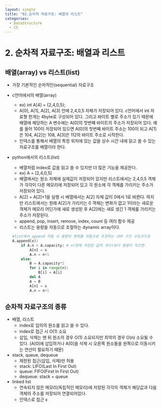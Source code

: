 ```yaml
---
layout: single
title: "02.순차적 자료구조: 배열과 리스트"
categories: 
  - DataStructure
  - CS
---
```


# 2. 순차적 자료구조: 배열과 리스트

## 배열(array) vs 리스트(list)

- 가장 기본적인 순차적인(sequential) 자료구조
- c언어에서의 배열(array)
    - ex) int A[4] = {2,4,0,5};
    - A[0], A[1], A[2], A[3] 안에 2,4,0,5 자체가 저장되어 있다.
    c언어에서 int 자료형 한개는 4byte로 구성되어 있다. 그리고 바이트 별로 주소가 있기 때문에 배열에 해당하는 A 변수에는 A[0]의 첫번째 바이트의 주소가 저장되어 있다. 예를 들어 100이 저장되어 있으면 A[0]의 첫번째 바이트 주소는 100이 되고 A[1]은 104, A[2]는 108, A[3]은 112의 바이트 주소로 시작한다.
    - 인덱스를 통해서 배열의 특정 위치에 있는 값을 상수 시간 내에 읽고 쓸 수 있는 자료구조를 배열이라 한다.
- python에서의 리스트(list)
    - 배열처럼 index로 값을 읽고 쓸 수 있지만 더 많은 기능을 제공한다.
    - ex) A = [2,4,0,5]
    - 배열에서는 원소 자체에 실제값이 저장되어 있지만 리스트에서는 2,4,0,5 객체가 각각이 다른 메모리에 저장되어 있고 각 원소에 각 객체를 가리키는 주소가 저장되어 있다.
    - A[2] = A[2]+1을 실행 시 배열에서는 A[2] 자체 값이 0에서 1로 바뀐다. 하지만 리스트에서는 원래 A[2]가 가리키는 0 객체는 변화가 없고 1이라는 새로운 객체가 메모리 어딘가에 새로 생성된 후 A[2]에는 새로 생긴 1 객체를 가리키는 주소가 저장된다.
    - append, pop, insert, remove, index, count 등 여러 함수 제공
    - 리스트는 용량을 자동으로 조절하는  dynamic array이다.
    
    ```python
    #list에서 append 작동 시 용량의 변화를 자동으로 조정하는 내부 구조 수도코드로
    A.append(x):
    	if A.n < A.capacity: # n(현재 저장된 값의 개수)보다 용량이 작으면
    		A[n] = x  
    		A.n = n+1
    	else:
    		B = A.capacity*2
    		for i in range(n):
    			B[i] = A[i]
    		del A
    		A = B
    		A[n] = x
    		A.n = n+1
    ```
    

## 순차적 자료구조의 종류

- 배열, 리스트
    - index로 임의의 원소를 읽고 쓸 수 있다.
    - index로 접근 시 O(1) 소요
    - 삽입, 삭제는 맨 뒤 원소의 경우 O(1) 소요되지만 최악의 경우 O(n) 소요될 수 있다. (A[0]에 삽입하거나 A[0]을 삭제 시 오른쪽 원소들을 왼쪽으로 이동시키는 연산이 필요하기 때문)
- stack, queue, dequeue
    - 제한된 접근(삽입, 삭제)만 허용
    - stack: LIFO(Last In First Out)
    - queue: FIFO(First In First Out)
    - dequeue: stack + queue
- linked list
    - 연속되지 않은 메모리(독립적인 메모리)에 저장된 각각의 객체가 해당값과 다음 객체의 주소를 저장되어 연결되어있다.
    - 인덱스로 접근 x